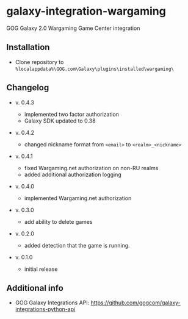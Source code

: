 # galaxy-integration-wargaming
GOG Galaxy 2.0 Wargaming Game Center integration

## Installation

* Clone repository to `%localappdata%\GOG.com\Galaxy\plugins\installed\wargaming\`

## Changelog

* v. 0.4.3
   * implemented two factor authorization
   * Galaxy SDK updated to 0.38

* v. 0.4.2
   * changed nickname format from `<email>` to `<realm>_<nickname>`

* v. 0.4.1
   * fixed Wargaming.net authorization on non-RU realms
   * added additional authorization logging

* v. 0.4.0
   * implemented Wargaming.net authorization

* v. 0.3.0
   * add ability to delete games

* v. 0.2.0
   * added detection that the game is running.

* v. 0.1.0
   * initial release

## Additional info

* GOG Galaxy Integrations API: https://github.com/gogcom/galaxy-integrations-python-api